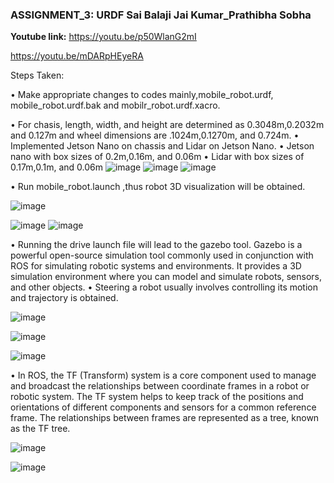 ### ASSIGNMENT_3:  URDF                                                                                                         Sai Balaji Jai Kumar_Prathibha Sobha

**Youtube link:** 
https://youtu.be/p50WlanG2mI 





https://youtu.be/mDARpHEyeRA
                             
Steps Taken:

•	Make appropriate changes to codes mainly,mobile_robot.urdf, mobile_robot.urdf.bak and mobilr_robot.urdf.xacro. 



•	For chasis, length, width, and height are determined as 0.3048m,0.2032m and 0.127m and wheel dimensions are .1024m,0.1270m, and 0.724m.
•	Implemented Jetson Nano on chassis and Lidar on Jetson Nano.
•	Jetson nano with box sizes of 0.2m,0.16m, and 0.06m
•	Lidar with box sizes of 0.17m,0.1m, and 0.06m 
![image](https://github.com/saibalaji1997/ECG711-Sai/assets/114025759/282c1d58-ddd0-4301-b40c-ff520b7b97af)
![image](https://github.com/saibalaji1997/ECG711-Sai/assets/114025759/31c37718-5bbb-42d3-acc5-1bf182647754)
![image](https://github.com/saibalaji1997/ECG711-Sai/assets/114025759/e649e0f7-8eba-4187-ad2c-8b82d80dd6e6)

•	Run mobile_robot.launch ,thus robot 3D visualization will be obtained. 

![image](https://github.com/saibalaji1997/ECG711-Sai/assets/114025759/9a4f31fd-d8f3-4bd9-9b31-479c994095a8)

![image](https://github.com/saibalaji1997/ECG711-Sai/assets/114025759/7c359b21-0950-4edb-8a94-35dcb334a84e) 
![image](https://github.com/saibalaji1997/ECG711-Sai/assets/114025759/16de2223-b12f-41e3-8b4d-6c9f6b3bf09c) 

•	Running the drive launch file will lead to the gazebo tool. Gazebo is a powerful open-source simulation tool commonly used in conjunction with ROS for simulating robotic systems and environments. It provides a 3D simulation environment where you can model and simulate robots, sensors, and other objects.
•	Steering a robot usually involves controlling its motion and trajectory is obtained.

![image](https://github.com/saibalaji1997/ECG711-Sai/assets/114025759/0639dc85-6aed-4beb-a869-5bfb22201254) 

![image](https://github.com/saibalaji1997/ECG711-Sai/assets/114025759/c0ef8e9f-70e0-4266-a461-0aeda6c11dcb)

![image](https://github.com/saibalaji1997/ECG711-Sai/assets/114025759/0c3864fc-34f2-42a9-a695-a0b1a761d87c)

•	In ROS, the TF (Transform) system is a core component used to manage and broadcast the relationships between coordinate frames in a robot or robotic system. The TF system helps to keep track of the positions and orientations of different components and sensors for a common reference frame. The relationships between frames are represented as a tree, known as the TF tree. 

![image](https://github.com/saibalaji1997/ECG711-Sai/assets/114025759/1048b22b-1603-4bff-9c56-aebd6cc48ff2)

![image](https://github.com/saibalaji1997/ECG711-Sai/assets/114025759/102afcf4-c8c4-4ed0-a86c-e1c0ebcc836f)
